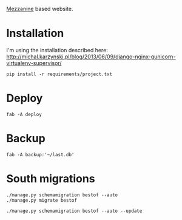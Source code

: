 [Mezzanine](http://mezzanine.jupo.org/) based website.

# Installation

I'm using the installation described here: http://michal.karzynski.pl/blog/2013/06/09/django-nginx-gunicorn-virtualenv-supervisor/

    pip install -r requirements/project.txt

# Deploy

    fab -A deploy

# Backup

    fab -A backup:'~/last.db'

# South migrations

    ./manage.py schemamigration bestof --auto 
    ./manage.py migrate bestof

    ./manage.py schemamigration bestof --auto --update

